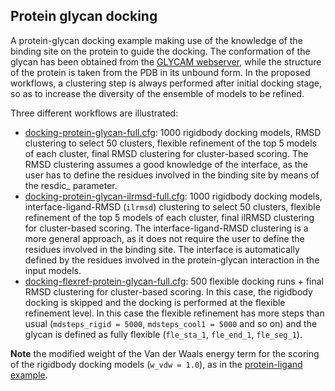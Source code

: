 ## Protein glycan docking

A protein-glycan docking example making use of the knowledge of the binding site on the protein to guide the docking. The conformation of the glycan has been obtained from the [GLYCAM webserver](http://glycam.org/), while the structure of the protein is taken from the PDB in its unbound form. In the proposed workflows, a clustering step is always performed after initial docking stage, so as to increase the diversity of the ensemble of models to be refined.

Three different workflows are illustrated:
- [docking-protein-glycan-full.cfg](https://github.com/haddocking/haddock3/blob/main/examples/docking-protein-glycan/docking-protein-glycan-full.cfg): 1000 rigidbody docking models, RMSD clustering to select 50 clusters, flexible refinement of the top 5 models of each cluster, final RMSD clustering for cluster-based scoring. The RMSD clustering assumes a good knowledge of the interface, as the user has to define the residues involved in the binding site by means of the resdic_ parameter.
- [docking-protein-glycan-ilrmsd-full.cfg](https://github.com/haddocking/haddock3/blob/main/examples/docking-protein-glycan/docking-protein-glycan-ilrmsd-full.cfg): 1000 rigidbody docking models, interface-ligand-RMSD (`ilrmsd`) clustering to select 50 clusters, flexible refinement of the top 5 models of each cluster, final ilRMSD clustering for cluster-based scoring. The interface-ligand-RMSD clustering is a more general approach, as it does not require the user to define the residues involved in the binding site. The interface is automatically defined by the residues involved in the protein-glycan interaction in the input models.
- [docking-flexref-protein-glycan-full.cfg](https://github.com/haddocking/haddock3/blob/main/examples/docking-protein-glycan/docking-flexref-protein-glycan-full.cfg): 500 flexible docking runs + final RMSD clustering for cluster-based scoring. In this case, the rigidbody docking is skipped and the docking is performed at the flexible refinement level. In this case the flexible refinement has more steps than usual (`mdsteps_rigid = 5000`, `mdsteps_cool1 = 5000` and so on) and the glycan is defined as fully flexible (`fle_sta_1`, `fle_end_1`, `fle_seg_1`).

__Note__ the modified weight of the Van der Waals energy term for the scoring of the rigidbody docking models (`w_vdw = 1.0`), as in the [protein-ligand example](./prot-ligand.md).
